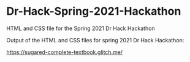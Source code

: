 # Dr-Hack-Spring-2021-Hackathon
HTML and CSS file for the Spring 2021 Dr Hack Hackathon

Output of the HTML and CSS files for spring 2021 Dr Hack Hackathon:

https://sugared-complete-textbook.glitch.me/
